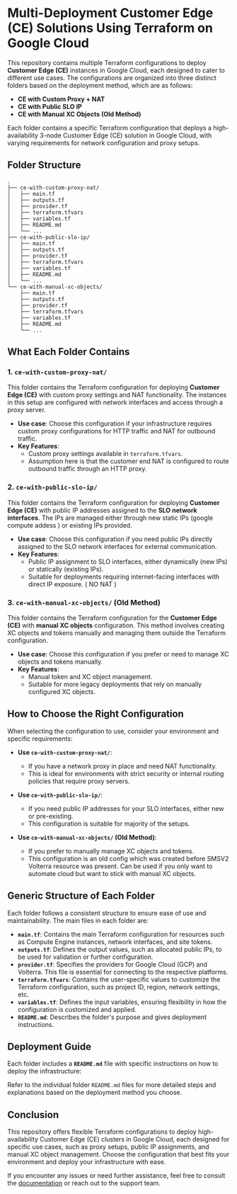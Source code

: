# Multi-Deployment Customer Edge (CE) Solutions Using Terraform on Google Cloud

This repository contains multiple Terraform configurations to deploy **Customer Edge (CE)** instances in Google Cloud, each designed to cater to different use cases. The configurations are organized into three distinct folders based on the deployment method, which are as follows:

- **CE with Custom Proxy + NAT**
- **CE with Public SLO IP**
- **CE with Manual XC Objects (Old Method)**

Each folder contains a specific Terraform configuration that deploys a high-availability 3-node Customer Edge (CE) solution in Google Cloud, with varying requirements for network configuration and proxy setups.

## Folder Structure

```plaintext
.
├── ce-with-custom-proxy-nat/
│   ├── main.tf
│   ├── outputs.tf
│   ├── provider.tf
│   ├── terraform.tfvars
│   ├── variables.tf
│   ├── README.md
│   └── ...
├── ce-with-public-slo-ip/
│   ├── main.tf
│   ├── outputs.tf
│   ├── provider.tf
│   ├── terraform.tfvars
│   ├── variables.tf
│   ├── README.md
│   └── ...
└── ce-with-manual-xc-objects/
    ├── main.tf
    ├── outputs.tf
    ├── provider.tf
    ├── terraform.tfvars
    ├── variables.tf
    ├── README.md
    └── ...
```
## What Each Folder Contains

### 1. **`ce-with-custom-proxy-nat/`**
This folder contains the Terraform configuration for deploying **Customer Edge (CE)** with custom proxy settings and NAT functionality. The instances in this setup are configured with network interfaces and access through a proxy server. 
- **Use case**: Choose this configuration if your infrastructure requires custom proxy configurations for HTTP traffic and NAT for outbound traffic.
- **Key Features**:
  - Custom proxy settings available in `terraform.tfvars`.
  - Assumption here is that the customer end NAT is configured to route outbound traffic through an HTTP proxy.

### 2. **`ce-with-public-slo-ip/`**
This folder contains the Terraform configuration for deploying **Customer Edge (CE)** with public IP addresses assigned to the **SLO network interfaces**. The IPs are managed either through new static IPs (google compute addess ) or existing IPs provided.
- **Use case**: Choose this configuration if you need public IPs directly assigned to the SLO network interfaces for external communication.
- **Key Features**:
  - Public IP assignment to SLO interfaces, either dynamically (new IPs) or statically (existing IPs).
  - Suitable for deployments requiring internet-facing interfaces with direct IP exposure. ( NO NAT )

### 3. **`ce-with-manual-xc-objects/` (Old Method)**
This folder contains the Terraform configuration for the **Customer Edge (CE)** with **manual XC objects** configuration. This method involves creating XC objects and tokens manually and managing them outside the Terraform configuration.
- **Use case**: Choose this configuration if you prefer or need to manage XC objects and tokens manually.
- **Key Features**:
  - Manual token and XC object management.
  - Suitable for more legacy deployments that rely on manually configured XC objects.

## How to Choose the Right Configuration

When selecting the configuration to use, consider your environment and specific requirements:

- **Use `ce-with-custom-proxy-nat/`**:
  - If you have a network proxy in place and need NAT functionality.
  - This is ideal for environments with strict security or internal routing policies that require proxy servers.

- **Use `ce-with-public-slo-ip/`**:
  - If you need public IP addresses for your SLO interfaces, either new or pre-existing.
  - This configuration is suitable for majority of the setups.

- **Use `ce-with-manual-xc-objects/` (Old Method)**:
  - If you prefer to manually manage XC objects and tokens.
  - This configuration is an old config which was created before SMSV2 Volterra resource was present. Can be used if you only want to automate cloud but want to stick with manual XC objects.


## Generic Structure of Each Folder

Each folder follows a consistent structure to ensure ease of use and maintainability. The main files in each folder are:

- **`main.tf`**: Contains the main Terraform configuration for resources such as Compute Engine instances, network interfaces, and site tokens.
- **`outputs.tf`**: Defines the output values, such as allocated public IPs, to be used for validation or further configuration.
- **`provider.tf`**: Specifies the providers for Google Cloud (GCP) and Volterra. This file is essential for connecting to the respective platforms.
- **`terraform.tfvars`**: Contains the user-specific values to customize the Terraform configuration, such as project ID, region, network settings, etc.
- **`variables.tf`**: Defines the input variables, ensuring flexibility in how the configuration is customized and applied.
- **`README.md`**: Describes the folder's purpose and gives deployment instructions.

## Deployment Guide

Each folder includes a **`README.md`** file with specific instructions on how to deploy the infrastructure:

Refer to the individual folder `README.md` files for more detailed steps and explanations based on the deployment method you choose.

## Conclusion

This repository offers flexible Terraform configurations to deploy high-availability Customer Edge (CE) clusters in Google Cloud, each designed for specific use cases, such as proxy setups, public IP assignments, and manual XC object management. Choose the configuration that best fits your environment and deploy your infrastructure with ease.

If you encounter any issues or need further assistance, feel free to consult the [documentation](https://docs.cloud.f5.com/docs-v2/multi-cloud-network-connect/how-to/site-management/deploy-sms-gcp-clickops) or reach out to the support team.


